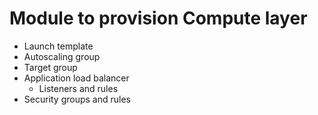 # Module to provision Compute layer
- Launch template
- Autoscaling group
- Target group
- Application load balancer
    - Listeners and rules
- Security groups and rules